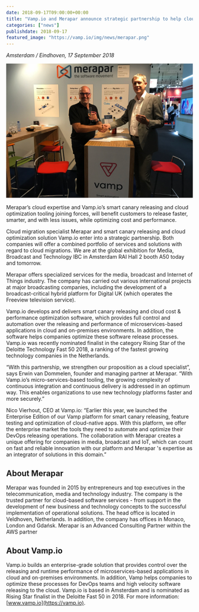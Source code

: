 ```yaml
---
date: 2018-09-17T09:00:00+00:00
title: "Vamp.io and Merapar announce strategic partnership to help cloud native adopters to increase velocity and minimize blast radius"
categories: ["news"]
publishdate: 2018-09-17
featured_image: "https://vamp.io/img/news/merapar.png"
---
```


*Amsterdam / Eindhoven, 17 September 2018*


![](/img/news/merapar.png)


Merapar’s cloud expertise and Vamp.io’s smart canary releasing and cloud optimization tooling joining forces, will benefit customers to release faster, smarter, and with less issues, while optimizing cost and performance.

<!--more-->

 
Cloud migration specialist Merapar and smart canary releasing and cloud optimization solution Vamp.io enter into a strategic partnership. Both companies will offer a combined portfolio of services and solutions with regard to cloud migrations. We are at the global exhibition for Media, Broadcast and Technology IBC in Amsterdam RAI Hall 2 booth A50 today and tomorrow.

Merapar offers specialized services for the media, broadcast and Internet of Things industry. The company has carried out various international projects at major broadcasting companies, including the development of a broadcast-critical hybrid platform for Digital UK  (which operates the Freeview television service).

Vamp.io develops and delivers smart canary releasing and cloud cost & performance optimization software, which provides full control and automation over the releasing and performance of microservices-based applications in cloud and on-premises environments. In addition, the software helps companies optimize these software release processes. Vamp.io was recently nominated finalist in the category Rising Star of the Deloitte Technology Fast 50 2018, a ranking of the fastest growing technology companies in the Netherlands.

“With this partnership, we strengthen our proposition as a cloud specialist”, says Erwin van Dommelen, founder and managing partner at Merapar. “With Vamp.io’s micro-services-based tooling, the growing complexity of continuous integration and continuous delivery is  addressed in an optimum way. This enables organizations to use new technology platforms faster and more securely.”

Nico Vierhout, CEO at Vamp.io: “Earlier this year, we launched the Enterprise Edition of our Vamp platform for smart canary releasing, feature testing and optimization of cloud-native apps. With this platform, we offer the enterprise market the tools they need to automate and optimize their DevOps releasing operations. The collaboration with Merapar creates a unique offering for companies in media, broadcast and IoT, which can count on fast and reliable innovation with our platform and Merapar 's expertise as an integrator of solutions in this domain.” 

## About Merapar
Merapar was founded in 2015 by entrepreneurs and top executives in the telecommunication, media and technology industry. The company is the trusted partner for cloud-based software services - from support in the development of new business and technology concepts to the successful implementation of operational solutions. The head office is located in Veldhoven, Netherlands. In addition, the company has offices in Monaco, London and Gdańsk. Merapar is an Advanced Consulting Partner within the AWS partner 

## About Vamp.io

Vamp.io builds an enterprise-grade solution  that provides control over the releasing  and runtime performance of microservices-based applications in cloud and on-premises environments. In addition, Vamp helps companies to optimize these processes for DevOps teams and high velocity software releasing to the cloud. Vamp.io is based in Amsterdam and is nominated as Rising Star finalist in the Deloitte Fast 50 in 2018. For more information: [www.vamp.io](https://vamp.io).
